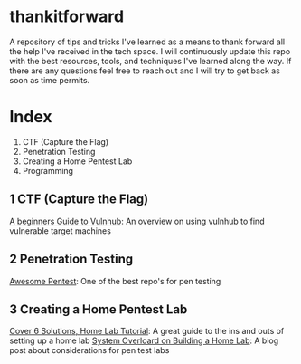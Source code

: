 # thankitforward
A repository of tips and tricks I've learned as a means to thank forward all the help I've received in the tech space. I will continuously update this repo with the best resources, tools, and techniques I've learned along the way. If there are any questions feel free to reach out and I will try to get back as soon as time permits. 

# Index
1. CTF (Capture the Flag)
2. Penetration Testing 
3. Creating a Home Pentest Lab
4. Programming 

## 1 CTF (Capture the Flag)
[A beginners Guide to Vulnhub](https://medium.com/@gavinloughridge/a-beginners-guide-to-vulnhub-part-1-52b06466635d): An overview on using vulnhub to find vulnerable target machines

## 2 Penetration Testing
[Awesome Pentest](https://github.com/enaqx/awesome-pentest): One of the best repo's for pen testing

## 3 Creating a Home Pentest Lab
[Cover 6 Solutions, Home Lab Tutorial](https://www.cover6solutions.com/home-lab-setup/): A great guide to the ins and outs of setting up a home lab
[System Overloard on Building a Home Lab](https://systemoverlord.com/2017/10/24/building-a-home-lab-for-offensive-security-basics.html#hardware-option-a-just-use-the-cloud): A blog post about considerations for pen test labs




